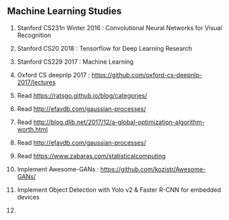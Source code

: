 ## Machine Learning Studies

1. Stanford CS231n Winter 2016 : Convolutional Neural Networks for Visual Recognition

2. Stanford CS20 2018 : Tensorflow for Deep Learning Research

3. Stanford CS229 2017 : Machine Learning 

4. Oxford CS deepnlp 2017 : https://github.com/oxford-cs-deepnlp-2017/lectures

5. Read https://ratsgo.github.io/blog/categories/

6. Read http://efavdb.com/gaussian-processes/

7. Read http://blog.dlib.net/2017/12/a-global-optimization-algorithm-worth.html

8. Read http://efavdb.com/gaussian-processes/

9. Read https://www.zabaras.com/statisticalcomputing

10. Implement Awesome-GANs : https://github.com/kozistr/Awesome-GANs/

11. Implement Object Detection with Yolo v2 & Faster R-CNN for embedded devices

12. 
